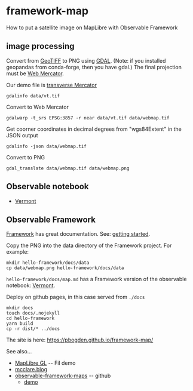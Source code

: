 # framework-map

How to put a satellite image on MapLibre with Observable Framework

## image processing

Convert from [GeoTIFF](https://www.earthdata.nasa.gov/esdis/esco/standards-and-practices/geotiff)
to PNG using [GDAL](https://gdal.org/index.html). 
(Note: if you installed geopandas from conda-forge, then you have gdal.)
The final projection must be [Web Mercator](https://en.wikipedia.org/wiki/Web_Mercator_projection).

Our demo file is [transverse Mercator](https://en.wikipedia.org/wiki/Transverse_Mercator_projection)

```
gdalinfo data/vt.tif
```
Convert to Web Mercator
```
gdalwarp -t_srs EPSG:3857 -r near data/vt.tif data/webmap.tif
```
Get coorner coordinates in decimal degrees from "wgs84Extent" in the JSON output
```
gdalinfo -json data/webmap.tif
```
Convert to PNG
```
gdal_translate data/webmap.tif data/webmap.png
```

## Observable notebook

* [Vermont](https://observablehq.com/@pbogden/vermont)

## Observable Framework

[Framework](https://observablehq.com/framework/) has great documentation.
See: [getting started](https://observablehq.com/framework/getting-started).

Copy the PNG into the data directory of the Framework project. For example:
```
mkdir hello-framework/docs/data
cp data/webmap.png hello-framework/docs/data
```

`hello-framework/docs/map.md` has a Framework version of the observable notebook: 
[Vermont](https://observablehq.com/@pbogden/vermont).

Deploy on github pages, in this case served from `./docs`
```
mkdir docs
touch docs/.nojekyll
cd hello-framework
yarn build
cp -r dist/* ../docs
```
The site is here: https://pbogden.github.io/framework-map/

See also...
* [MapLibre GL](https://observablehq.observablehq.cloud/pangea/party/maplibre-gl#12/47.27574/11.39085/0/52) -- Fil demo
* [mcclare.blog](https://mclare.blog/posts/building-oss-map-apps-with-observable-framework/)
* [observable-framework-maps](https://github.com/bdon/observable-framework-maps) -- github
  * [demo](https://bdon.github.io/observable-framework-maps/)

